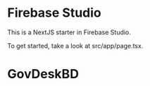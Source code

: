 # Firebase Studio

This is a NextJS starter in Firebase Studio.

To get started, take a look at src/app/page.tsx.
# GovDeskBD
